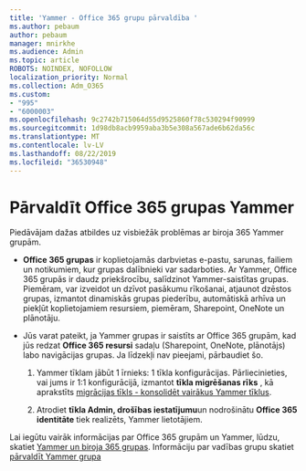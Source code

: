 ```yaml
---
title: 'Yammer - Office 365 grupu pārvaldība '
ms.author: pebaum
author: pebaum
manager: mnirkhe
ms.audience: Admin
ms.topic: article
ROBOTS: NOINDEX, NOFOLLOW
localization_priority: Normal
ms.collection: Adm_O365
ms.custom:
- "995"
- "6000003"
ms.openlocfilehash: 9c2742b715064d55d9525860f78c530294f90999
ms.sourcegitcommit: 1d98db8acb9959aba3b5e308a567ade6b62da56c
ms.translationtype: MT
ms.contentlocale: lv-LV
ms.lasthandoff: 08/22/2019
ms.locfileid: "36530948"
---
```

# <a name="manage-office-365-groups-in-yammer"></a>Pārvaldīt Office 365 grupas Yammer

Piedāvājam dažas atbildes uz visbiežāk problēmas ar biroja 365 Yammer grupām.

* **Office 365 grupas** ir koplietojamās darbvietas e-pastu, sarunas, failiem un notikumiem, kur grupas dalībnieki var sadarboties. Ar Yammer, Office 365 grupās ir daudz priekšrocību, salīdzinot Yammer-saistītas grupas. Piemēram, var izveidot un dzīvot pasākumu rīkošanai, atjaunot dzēstos grupas, izmantot dinamiskās grupas piederību, automātiskā arhīva un piekļūt koplietojamiem resursiem, piemēram, Sharepoint, OneNote un plānotāju.

* Jūs varat pateikt, ja Yammer grupas ir saistīts ar Office 365 grupām, kad jūs redzat **Office 365 resursi** sadaļu (Sharepoint, OneNote, plānotājs) labo navigācijas grupas. Ja līdzekļi nav pieejami, pārbaudiet šo.

  1. Yammer tīklam jābūt 1 īrnieks: 1 tīkla konfigurācijas. Pārliecinieties, vai jums ir 1:1 konfigurācijā, izmantot **tīkla migrēšanas rīks** , kā aprakstīts [migrācijas tīkls - konsolidēt vairākus Yammer tīklus](https://docs.microsoft.com/yammer/configure-your-yammer-network/consolidate-multiple-yammer-networks).

  2. Atrodiet **tīkla Admin, drošības iestatījumu**un nodrošinātu **Office 365 identitāte** tiek realizēts, Yammer lietotājiem.

Lai iegūtu vairāk informācijas par Office 365 grupām un Yammer, lūdzu, skatiet [Yammer un biroja 365 grupas](https://docs.microsoft.com/yammer/manage-yammer-groups/yammer-and-office-365-groups?redirectSourcePath=%252fen-us%252farticle%252fYammer-and-Office-365-Groups-d8c239dc-a48b-47ab-b85e-6b4b8191a869). Informāciju par vadības grupu skatiet [pārvaldīt Yammer grupa](https://support.office.com/article/Manage-a-group-in-Yammer-6e05c6d6-5548-4c88-89cd-e6757a514ef2)
